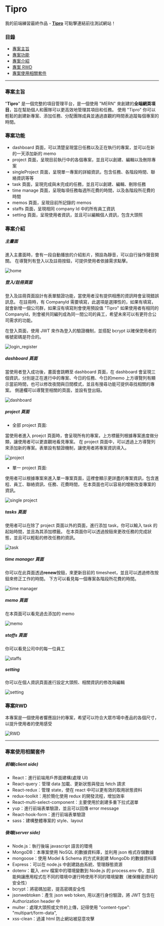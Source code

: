 # Tipro

我的前端練習最終作品 - **[Tipro](https://tipro-app.onrender.com)**
可點擊連結前往測試網站！

### 目錄

- [專案主旨](#專案主旨)
- [專案功能](#專案功能)
- [專案介紹](#專案介紹)
- [專案 RWD](#專案RWD)
- [專案使用相關套件](#專案使用相關套件)
***

### 專案主旨

"**Tipro**" 是一個完整的項目管理平台，是一個使用 "MERN" 來創建的**全端網頁項目**，旨在幫助個人和團隊可以更高效地管理其項目和任務。
使用 "Tipro" 你可以輕鬆的創建新專案、添加任務、分配團隊成員並通過直觀的時間表追蹤每個專案的時間。

### 專案功能

- dashboard 頁面，可以清楚呈現當日任務以及正在執行的專案，並可以在新的一天添加新的 memo
- project 頁面，呈現目前執行中的各個專案，並且可以創建、編輯以及刪除專案
- singleProject 頁面，呈現單一專案的詳細資訊，包含任務、各階段時間、聯絡資訊等等
- task 頁面，呈現完成與未完成的任務，並且可以創建、編輯、刪除任務
- time manage 頁面，呈現每項任務每週所花費的時間，以及各階段所花費的時間
- memos 頁面，呈現目前所記錄的 memos
- staffs 頁面，呈現相同 company Id 中的所有員工資訊
- setting 頁面，呈現使用者資訊，並且可以編輯個人資訊，包含大頭照

### 專案介紹

##### 主畫面
進入主畫面時，會有一段自動播放的介紹影片，預設為靜音，可以自行操作聲音開關。
在導覽列有登入以及註冊按鈕，可提供使用者依據需求點擊。

![home](https://user-images.githubusercontent.com/100119316/229410881-ac34de53-d5f1-4b4a-a9c2-dda7ccd2be9f.gif)


##### 登入/註冊頁面
登入及註冊頁面設計有表單驗證功能，當使用者沒有提供相應的資訊時會呈現錯誤訊息。
在註冊時，有 CompanyId 需要填寫，此選項是選擇性的，如果有填寫，就會新增一個公司群，如果沒有填寫則會使用預設值 "Tipro"
如果使用者有相同的 CompanyId，則會被共同編列成為同一間公司的員工，希望未來可以有更符合公司需求的功能。

在登入頁面，使用 JWT 來作為登入的驗證機制，並搭配 bcrypt 以確保使用者的帳號密碼是符合的。

![login_register](https://user-images.githubusercontent.com/100119316/229411194-40dba759-eaf8-453a-bb04-efcc3416d6bc.gif)


##### dashboard 頁面
當使用者登入成功後，畫面會跳轉至 dashboard 頁面，在 dashboard 會呈現三個資訊，分別是正在進行中的專案、今日的任務、今日的memo
上方導覽列有顯示當前時間，也可以修改夜間與日間模式，並且有搜尋功能可提供尋找相關的專案。
側邊欄可以導覽至相關的頁面，並設有登出鈕。

![dashboard](https://user-images.githubusercontent.com/100119316/229425412-3b9832b6-132f-42b6-9f7b-0cb6718fa4e6.gif)



##### project 頁面
- 全部 project 頁面:

當使用者進入 proejct 頁面時，會呈現所有的專案，上方標籤列根據專案進度做分類，讓使用者可以更直觀地看見專案。
在 project 頁面中，可以透過上方導覽列來添加新的專案。表單設有驗證機制，讓使用者將專案資訊填入。

![project](https://user-images.githubusercontent.com/100119316/229425441-26da4fb3-d36e-4825-93c0-494a9188d39b.gif)


- 單一 project 頁面:

使用者可以根據專案來進入單一專案頁面，這裡會顯示更詳盡的專案資訊，包含進程、員工、聯絡資訊、任務、花費時間，
在本頁面也可以容易的增刪改查專案的資訊。

![single project](https://user-images.githubusercontent.com/100119316/229425461-1926d1f6-aaa6-4d1e-bb49-6b3c55351ce6.gif)

##### tasks 頁面
使用者可以在除了 project 頁面以外的頁面，進行添加 task，你可以輸入 task 的起始時間，並且為其添加標籤。
在本頁面你可以透過按鈕來更改任務的完成狀態，並且可以輕鬆的修改任務的資訊。

![task](https://user-images.githubusercontent.com/100119316/229426114-3e966bb1-e574-4498-a7c0-b15db4cb3c29.gif)

##### time manager 頁面
你可以在此頁面透過**renew**按鈕，來更新目前的 timesheet，並且可以透過修改按鈕來修正工作的時間。
下方可以看見每一個專案各階段所花費的時間。

![time manager](https://user-images.githubusercontent.com/100119316/229426551-5033c040-70c2-4bd9-b325-82da6da63cc9.gif)

##### memo 頁面
在本頁面可以看見過去添加的 memo

![memo](https://user-images.githubusercontent.com/100119316/229426951-185f72fb-a230-4742-9246-0247d68f7747.gif)

##### staffs 頁面
你可以看見公司中的每一位員工

![staffs](https://user-images.githubusercontent.com/100119316/229427878-0f381e4d-28d6-496b-a86a-b2ea10ea0bfa.gif)


##### setting
你可以在個人資訊頁面進行設定大頭照、相關資訊的修改與編輯

![setting](https://user-images.githubusercontent.com/100119316/229428058-0d4a7098-29de-444d-a2f2-a52a15f7a2fc.gif)


### 專案RWD
本專案是一個使用者響應設計的專案，希望可以符合大眾市場中產品的各個尺寸，以提升使用者的使用感受

![RWD](https://user-images.githubusercontent.com/100119316/229429664-7b5f90d3-6b7b-4b1a-94ba-c95b5717a0d6.gif)

***

### 專案使用相關套件

##### 前端(client side)

- React：進行前端用戶界面建構(處理 UI)
- React-query：管理 data 加載、更新狀態與發出 fetch 請求
- React-redux：管理 state，使在 react 中可以更有效的取用狀態資料
- redux-toolkit：用於簡化使用 redux 的開發流程，增加效率
- React-multi-select-component：主要使用於創建多重下拉式選單
- yup：進行前端表單驗證，並且可以回傳 error message
- React-hook-form：進行前端表單驗證
- sass：建構整體專案的 style、layout

##### 後端(server side)

- Node.js：執行後端 javascript 語言的環境
- MongoDB：本專案使用 NoSQL 的數據資料庫，並利用 json 格式存儲數據
- mongoose：使用 Model & Schema 的方式來創建 MongoDb 的數據資料庫
- Express：可以在 node.js 中創建路由系統、管理靜態資源
- dotenv：載入 .env 檔案中的環境變數到 Node.js 的 process.env 中，並且能夠讓應用程式在不同的環境中運行時使用不同的環境變數（確保機密資料的安全性）
- bcrypt：將密碼加密，提高密碼安全性
- jsonwebtoken：產生 json web token, 用以進行身份驗證，將 JWT 包含在 Authorization header 中
- multer：處理大頭照或文件的上傳，記得使用 "content-type": "multipart/form-data",
- xss-clean：過濾 html 防止網站被惡意攻擊
